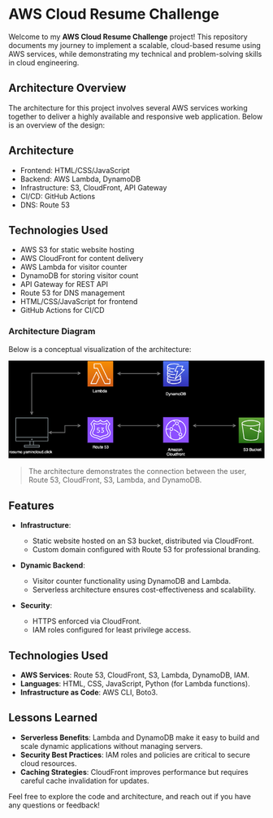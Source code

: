 # AWS Cloud Resume Challenge

Welcome to my **AWS Cloud Resume Challenge** project! This repository documents my journey to implement a scalable, cloud-based resume using AWS services, while demonstrating my technical and problem-solving skills in cloud engineering.

## **Architecture Overview**

The architecture for this project involves several AWS services working together to deliver a highly available and responsive web application. Below is an overview of the design:

## Architecture
- Frontend: HTML/CSS/JavaScript
- Backend: AWS Lambda, DynamoDB
- Infrastructure: S3, CloudFront, API Gateway
- CI/CD: GitHub Actions
- DNS: Route 53

## Technologies Used
- AWS S3 for static website hosting
- AWS CloudFront for content delivery
- AWS Lambda for visitor counter
- DynamoDB for storing visitor count
- API Gateway for REST API
- Route 53 for DNS management
- HTML/CSS/JavaScript for frontend
- GitHub Actions for CI/CD


### **Architecture Diagram**

Below is a conceptual visualization of the architecture:

![AWS Cloud Resume Architecture](<Cloud resume.drawio.png>)

> The architecture demonstrates the connection between the user, Route 53, CloudFront, S3, Lambda, and DynamoDB.

## **Features**

- **Infrastructure**:
  - Static website hosted on an S3 bucket, distributed via CloudFront.
  - Custom domain configured with Route 53 for professional branding.
  
- **Dynamic Backend**:
  - Visitor counter functionality using DynamoDB and Lambda.
  - Serverless architecture ensures cost-effectiveness and scalability.

- **Security**:
  - HTTPS enforced via CloudFront.
  - IAM roles configured for least privilege access.

## **Technologies Used**

- **AWS Services**: Route 53, CloudFront, S3, Lambda, DynamoDB, IAM.
- **Languages**: HTML, CSS, JavaScript, Python (for Lambda functions).
- **Infrastructure as Code**: AWS CLI, Boto3.

## **Lessons Learned**

- **Serverless Benefits**: Lambda and DynamoDB make it easy to build and scale dynamic applications without managing servers.
- **Security Best Practices**: IAM roles and policies are critical to secure cloud resources.
- **Caching Strategies**: CloudFront improves performance but requires careful cache invalidation for updates.

Feel free to explore the code and architecture, and reach out if you have any questions or feedback!

